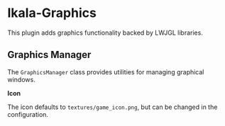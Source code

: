 # Ikala-Graphics

This plugin adds graphics functionality backed by LWJGL libraries.

## Graphics Manager

The `GraphicsManager` class provides utilities for managing graphical 
windows.


**Icon**

The icon defaults to `textures/game_icon.png`, but can be changed in the configuration.
